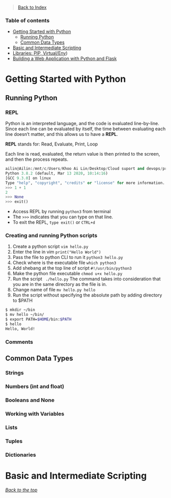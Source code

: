 >[Back to Index](README.md)

### Table of contents
- [Getting Started with Python](#getting-started-with-python)
  - [Running Python](#running-python)
  - [Common Data Types](#common-data-types)
- [Basic and Intermediate Scripting](#basic-and-intermediate-scripting)
- [Libraries: PIP, Virtual/Env](#libraries:-pip,-Virtual/Env))
- [Building a Web Application with Python and Flask](#building-a-web-application-with-python-and-flask)

# Getting Started with Python

## Running Python
### REPL 
Python is an interpreted language, and the code is evaluated line-by-line. Since each line can be evaluated by itself, the time between evaluating each line doesn’t matter, and this allows us to have a **REPL**.

**REPL** stands for: Read, Evaluate, Print, Loop 

Each line is read, evaluated, the return value is then printed to the screen, and then the process repeats. 

```python
ailin@Ailin:/mnt/c/Users/Khoo Ai Lin/Desktop/Cloud suport and devops/practice/python$ python3
Python 3.8.2 (default, Mar 13 2020, 10:14:16)
[GCC 9.3.0] on linux
Type "help", "copyright", "credits" or "license" for more information.
>>> 1 + 1
2
>>> None
>>> exit()
```

- Access REPL by running `python3` from terminal 
- The `>>>` indicates that you can type on that line. 
- To exit the REPL, `type exit()` or `CTRL+d`

### Creating and running Python scripts

1. Create a python script `vim hello.py`
2. Enter the line in vim `print("Hello World")`
3. Pass the file to python CLI to run it `python3 hello.py`
4. Check where is the executable file `which python3`
4. Add shebang at the top line of script `#!/usr/bin/python3`
5. Make the python file executable `chmod u+x hello.py`
6. Run the script ` ./hello.py` The command takes into consideration that you are in the same directory as the file is in.
7. Change name of file `mv hello.py hello`
7. Run the script without specifying the absolute path by adding directory to $PATH  

```bash
$ mkdir ~/bin
$ mv hello ~/bin/
$ export PATH=$HOME/bin:$PATH
$ hello
Hello, World!
```

### Comments

## Common Data Types

### Strings

### Numbers (int and float)

### Booleans and None

### Working with Variables

### Lists

### Tuples

### Dictionaries


# Basic and Intermediate Scripting



_[Back to the top](#table-of-contents)_
